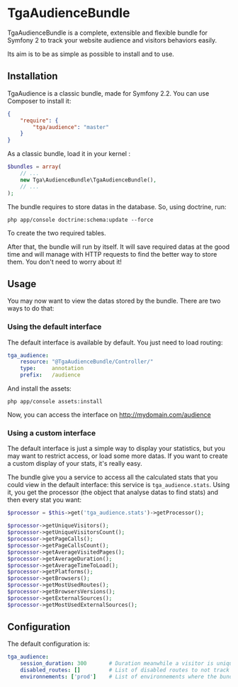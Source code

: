 
TgaAudienceBundle
=================

TgaAudienceBundle is a complete, extensible and flexible bundle for Symfony 2 to track your website audience and
visitors behaviors easily.

Its aim is to be as simple as possible to install and to use.

Installation
------------

TgaAudience is a classic bundle, made for Symfony 2.2. You can use Composer to install it:

``` json
{
    "require": {
        "tga/audience": "master"
    }
}
```

As a classic bundle, load it in your kernel :

``` php
$bundles = array(
	// ...
	new Tga\AudienceBundle\TgaAudienceBundle(),
	// ...
);
```

The bundle requires to store datas in the database. So, using doctrine, run:

```
php app/console doctrine:schema:update --force
```

To create the two required tables.

After that, the bundle will run by itself. It will save required datas at the good time and will manage with HTTP requests
to find the better way to store them. You don't need to worry about it!


Usage
-----

You may now want to view the datas stored by the bundle. There are two ways to do that:

### Using the default interface

The default interface is available by default. You just need to load routing:

``` yaml
tga_audience:
    resource: "@TgaAudienceBundle/Controller/"
    type:     annotation
    prefix:   /audience
```

And install the assets:

```
php app/console assets:install
```

Now, you can access the interface on http://mydomain.com/audience

### Using a custom interface

The default interface is just a simple way to display your statistics, but you may want to restrict
access, or load some more datas. If you want to create a custom display of your stats, it's really
easy.

The bundle give you a service to access all the calculated stats that you could view in the default
interface: this service is `tga_audience.stats`. Using it, you get the processor (the object that
analyse datas to find stats) and then every stat you want:

``` php
$processor = $this->get('tga_audience.stats')->getProcessor();

$processor->getUniqueVisitors();
$processor->getUniqueVisitorsCount();
$processor->getPageCalls();
$processor->getPageCallsCount();
$processor->getAverageVisitedPages();
$processor->getAverageDuration();
$processor->getAverageTimeToLoad();
$processor->getPlatforms();
$processor->getBrowsers();
$processor->getMostUsedRoutes();
$processor->getBrowsersVersions();
$processor->getExternalSources();
$processor->getMostUsedExternalSources();
```

Configuration
-------------

The default configuration is:

``` yaml
tga_audience:
    session_duration: 300       # Duration meanwhile a visitor is unique
    disabled_routes: []         # List of disabled routes to not track with the bundle
    environnements: ['prod']    # List of environnements where the bundle will track requests
```
